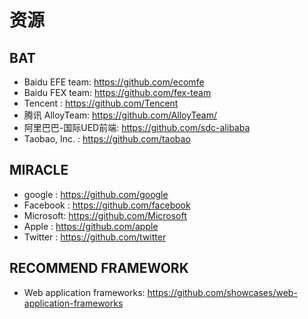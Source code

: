 # 资源

## BAT

* Baidu EFE team: https://github.com/ecomfe
* Baidu FEX team: https://github.com/fex-team
* Tencent       : https://github.com/Tencent
* 腾讯 AlloyTeam: https://github.com/AlloyTeam/
* 阿里巴巴-国际UED前端: https://github.com/sdc-alibaba
* Taobao, Inc. : https://github.com/taobao

## MIRACLE

* google   : https://github.com/google
* Facebook : https://github.com/facebook
* Microsoft: https://github.com/Microsoft
* Apple    : https://github.com/apple
* Twitter  : https://github.com/twitter

## RECOMMEND FRAMEWORK

* Web application frameworks: https://github.com/showcases/web-application-frameworks
